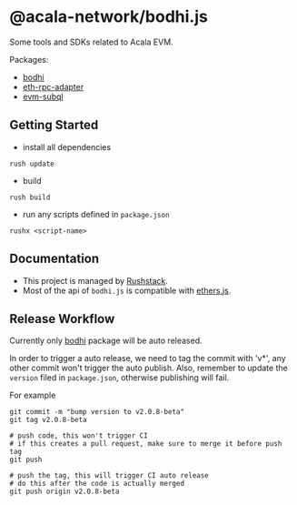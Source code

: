 # @acala-network/bodhi.js
Some tools and SDKs related to Acala EVM. 

Packages:
- [bodhi](./bodhi)
- [eth-rpc-adapter](./eth-rpc-adapter)
- [evm-subql](./evm-subql)

## Getting Started
- install all dependencies
```
rush update
```

- build
```
rush build
```

- run any scripts defined in `package.json`
```
rushx <script-name>
```

## Documentation
- This project is managed by [Rushstack](https://github.com/microsoft/rushstack).
- Most of the api of `bodhi.js` is compatible with [ethers.js](https://docs.ethers.io/v5/single-page/).

## Release Workflow
Currently only [bodhi](./bodhi) package will be auto released.

In order to trigger a auto release, we need to tag the commit with 'v*', any other commit won't trigger the auto publish. Also, remember to update the `version` filed in `package.json`, otherwise publishing will fail.

For example
```
git commit -m "bump version to v2.0.8-beta"
git tag v2.0.8-beta

# push code, this won't trigger CI
# if this creates a pull request, make sure to merge it before push tag
git push

# push the tag, this will trigger CI auto release
# do this after the code is actually merged
git push origin v2.0.8-beta
```

